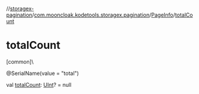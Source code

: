 //[storagex-pagination](../../../index.md)/[com.mooncloak.kodetools.storagex.pagination](../index.md)/[PageInfo](index.md)/[totalCount](total-count.md)

# totalCount

[common]\

@SerialName(value = &quot;total&quot;)

val [totalCount](total-count.md): [UInt](https://kotlinlang.org/api/latest/jvm/stdlib/kotlin/-u-int/index.html)? = null
